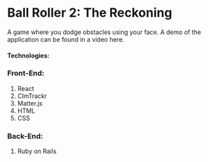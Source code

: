 # Ball Roller 2: The Reckoning

A game where you dodge obstacles using your face. 
A demo of the application can be found in a video here.

#### Technologies: 
### Front-End:
1. React
2. ClmTrackr
3. Matter.js
4. HTML
5. CSS
### Back-End:
1. Ruby on Rails
